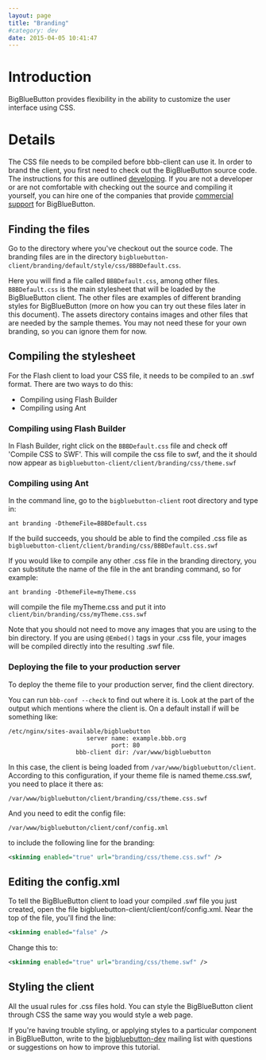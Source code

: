 ```yaml
---
layout: page
title: "Branding"
#category: dev
date: 2015-04-05 10:41:47
---
```


# Introduction

BigBlueButton provides flexibility in the ability to customize the user interface using CSS.

# Details

The CSS file needs to be compiled before bbb-client can use it. In order to brand the client, you first need to check out the BigBlueButton source code. The instructions for this are outlined [developing](/dev/setup.html). If you are not a developer or are not comfortable with checking out the source and compiling it yourself, you can hire one of the companies that provide [commercial support](http://bigbluebutton.org/support) for BigBlueButton.

## Finding the files

Go to the directory where you've checkout out the source code. The branding files are in the directory `bigbluebutton-client/branding/default/style/css/BBBDefault.css`. 

Here you will find a file called `BBBDefault.css`, among other files. `BBBDefault.css` is the main stylesheet that will be loaded by the BigBlueButton client. The other files are examples of different branding styles for BigBlueButton (more on how you can try out these files later in this document). The assets directory contains images and other files that are needed by the sample themes. You may not need these for your own branding, so you can ignore them for now.

## Compiling the stylesheet

For the Flash client to load your CSS file, it needs to be compiled to an .swf format. There are two ways to do this:

* Compiling using Flash Builder
* Compiling using Ant

### Compiling using Flash Builder

In Flash Builder, right click on the `BBBDefault.css` file and check off 'Compile CSS to SWF'. This will compile the css file to swf, and the it should now appear as `bigbluebutton-client/client/branding/css/theme.swf`

### Compiling using Ant

In the command line, go to the `bigbluebutton-client` root directory and type in:

```
ant branding -DthemeFile=BBBDefault.css
```

If the build succeeds, you should be able to find the compiled .css file as `bigbluebutton-client/client/branding/css/BBBDefault.css.swf`

If you would like to compile any other .css file in the branding directory, you can substitute the name of the file in the ant branding command, so for example:

```
ant branding -DthemeFile=myTheme.css
```

will compile the file myTheme.css and put it into `client/bin/branding/css/myTheme.css.swf`

Note that you should not need to move any images that you are using to the bin directory. If you are using `@Embed()` tags in your .css file, your images will be compiled directly into the resulting .swf file.

### Deploying the file to your production server

To deploy the theme file to your production server, find the client directory. 

You can run `bbb-conf --check` to find out where it is. Look at the part of the output which mentions where the client is. On a default install if will be something like:

```
/etc/nginx/sites-available/bigbluebutton
                      server name: example.bbb.org
                             port: 80
                   bbb-client dir: /var/www/bigbluebutton
```

In this case, the client is being loaded from `/var/www/bigbluebutton/client`. According to this configuration, if your theme file is named theme.css.swf, you need to place it there as:

```
/var/www/bigbluebutton/client/branding/css/theme.css.swf
```

And you need to edit the config file:

```
/var/www/bigbluebutton/client/conf/config.xml
```

to include the following line for the branding:

```xml
<skinning enabled="true" url="branding/css/theme.css.swf" />
```

## Editing the config.xml

To tell the BigBlueButton client to load your compiled .swf file you just created, open the file bigbluebutton-client/client/conf/config.xml. Near the top of the file, you'll find the line:

```xml
<skinning enabled="false" />
```

Change this to:

```xml
<skinning enabled="true" url="branding/css/theme.swf" />
```

## Styling the client

All the usual rules for .css files hold. You can style the BigBlueButton client through CSS the same way you would style a web page.

If you're having trouble styling, or applying styles to a particular component in BigBlueButton, write to the [bigbluebutton-dev](http://groups.google.com/group/bigbluebutton-dev) mailing list with questions or suggestions on how to improve this tutorial.
